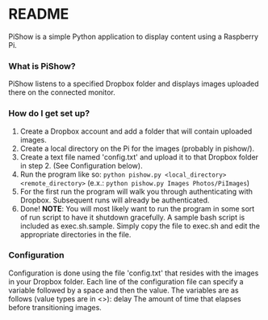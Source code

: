 # README #

PiShow is a simple Python application to display content using a Raspberry Pi.

### What is PiShow? ###

PiShow listens to a specified Dropbox folder and displays images uploaded there on the connected monitor.

### How do I get set up? ###

1. Create a Dropbox account and add a folder that will contain uploaded images.
2. Create a local directory on the Pi for the images (probably in pishow/).
3. Create a text file named 'config.txt' and upload it to that Dropbox folder in step 2. (See Configuration below).
4. Run the program like so: `python pishow.py <local_directory> <remote_directory>` (e.x.: `python pishow.py Images Photos/PiImages`)
5. For the first run the program will walk you through authenticating with Dropbox. Subsequent runs will already be authenticated.
6. Done!
**NOTE**: You will most likely want to run the program in some sort of run script to have it shutdown gracefully. A sample bash script is included as exec.sh.sample. Simply copy the file to exec.sh and edit the appropriate directories in the file.

### Configuration ###
Configuration is done using the file 'config.txt' that resides with the images in your Dropbox folder. Each line of the configuration file can specify a variable followed by a space and then the value. The variables are as follows (value types are in <>):
delay<integer> The amount of time that elapses before transitioning images.